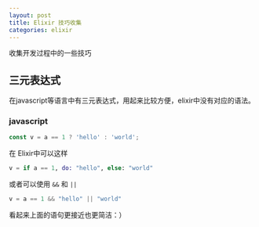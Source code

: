 ```yaml
---
layout: post
title: Elixir 技巧收集
categories: elixir
---
```


收集开发过程中的一些技巧

## 三元表达式

在javascript等语言中有三元表达式，用起来比较方便，elixir中没有对应的语法。

### javascript

```js
const v = a == 1 ? 'hello' : 'world';
```

在 Elixir中可以这样

```elixir
v = if a == 1, do: "hello", else: "world"
```

或者可以使用 `&&` 和 `||`

```elixir
v = a == 1 && "hello" || "world"
```

看起来上面的语句更接近也更简洁：）

